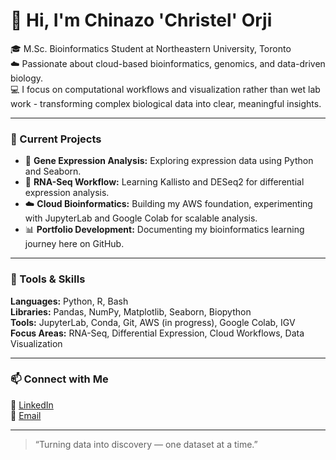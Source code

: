 # 👋 Hi, I'm Chinazo 'Christel' Orji

🎓 M.Sc. Bioinformatics Student at Northeastern University, Toronto  
☁️ Passionate about cloud-based bioinformatics, genomics, and data-driven biology.  
💻 I focus on computational workflows and visualization rather than wet lab work - transforming complex biological data into clear, meaningful insights.

---

### 🔬 Current Projects
- 🧫 **Gene Expression Analysis:** Exploring expression data using Python and Seaborn.  
- 🧠 **RNA-Seq Workflow:** Learning Kallisto and DESeq2 for differential expression analysis.  
- ☁️ **Cloud Bioinformatics:** Building my AWS foundation, experimenting with JupyterLab and Google Colab for scalable analysis.  
- 📊 **Portfolio Development:** Documenting my bioinformatics learning journey here on GitHub.

---

### 🧰 Tools & Skills
**Languages:** Python, R, Bash  
**Libraries:** Pandas, NumPy, Matplotlib, Seaborn, Biopython  
**Tools:** JupyterLab, Conda, Git, AWS (in progress), Google Colab, IGV  
**Focus Areas:** RNA-Seq, Differential Expression, Cloud Workflows, Data Visualization

---

### 📫 Connect with Me  
🔗 [LinkedIn](https://www.linkedin.com/in/christel-orji)  
📧 [Email](mailto:chinazokristel@gmail.com)

---

> “Turning data into discovery — one dataset at a time.”
